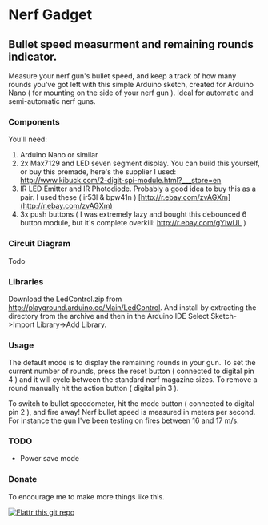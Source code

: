 # Nerf Gadget
## Bullet speed measurment and remaining rounds indicator.

Measure your nerf gun's bullet speed, and keep a track of how many rounds you've got left with this simple Arduino sketch, created for Arduino Nano ( for mounting on the side of your nerf gun ). Ideal for automatic and semi-automatic nerf guns.

### Components

You'll need:

1. Arduino Nano or similar 
2. 2x Max7129 and LED seven segment display. You can build this yourself, or buy this premade, here's the supplier I used: 
  http://www.kibuck.com/2-digit-spi-module.html?___store=en
3. IR LED Emitter and IR Photodiode. Probably a good idea to buy this as a pair. I used these ( ir53l & bpw41n ) [http://r.ebay.com/zvAGXm](http://r.ebay.com/zvAGXm)
4. 3x push buttons ( I was extremely lazy and bought this debounced 6 button module, but it's complete overkill: http://r.ebay.com/gYIwUL )

### Circuit Diagram
Todo

### Libraries

Download the LedControl.zip from http://playground.arduino.cc/Main/LedControl. And install by extracting the directory from the archive and then in the Arduino IDE Select Sketch->Import Library->Add Library.

### Usage

The default mode is to display the remaining rounds in your gun. To set the current number of rounds, press the reset button ( connected to digital pin 4 ) and it will cycle between the standard nerf magazine sizes. To remove a round manually hit the action button ( digital pin 3 ). 

To switch to bullet speedometer, hit the mode button ( connected to digital pin 2 ), and fire away! Nerf bullet speed is measured in meters per second. For instance the gun I've been testing on fires between 16 and 17 m/s.

### TODO

* Power save mode

### Donate

To encourage me to make more things like this.

[![Flattr this git repo](http://api.flattr.com/button/button-static-50x60.png)](https://flattr.com/submit/auto?user_id=paul_hayes&url=https://github.com/paulhayes/nerf_gadget&title=nerf_gadget&language=&tags=github&category=software)


